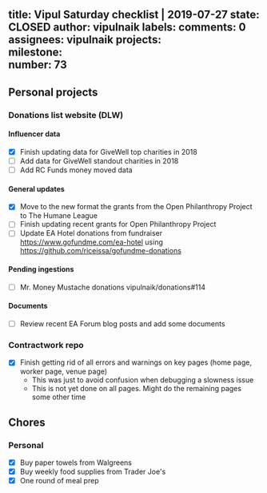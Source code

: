 title:	Vipul Saturday checklist | 2019-07-27
state:	CLOSED
author:	vipulnaik
labels:	
comments:	0
assignees:	vipulnaik
projects:	
milestone:	
number:	73
--
## Personal projects

### Donations list website (DLW)

#### Influencer data

- [x] Finish updating data for GiveWell top charities in 2018
- [ ] Add data for GiveWell standout charities in 2018
- [ ] Add RC Funds money moved data

#### General updates

- [x] Move to the new format the grants from the Open Philanthropy Project to The Humane League
- [ ] Finish updating recent grants for Open Philanthropy Project
- [ ] Update EA Hotel donations from fundraiser https://www.gofundme.com/ea-hotel using https://github.com/riceissa/gofundme-donations

#### Pending ingestions

- [ ] Mr. Money Mustache donations vipulnaik/donations#114

#### Documents

- [ ] Review recent EA Forum blog posts and add some documents

### Contractwork repo

- [x] Finish getting rid of all errors and warnings on key pages (home page, worker page, venue page)
  - This was just to avoid confusion when debugging a slowness issue
  - This is not yet done on all pages. Might do the remaining pages some other time

## Chores

### Personal

- [x] Buy paper towels from Walgreens
- [x] Buy weekly food supplies from Trader Joe's
- [x] One round of meal prep
